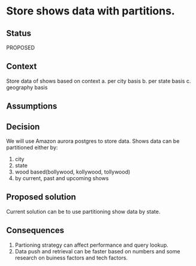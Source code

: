 # Store shows data with partitions.


## Status

PROPOSED

## Context
Store data of shows based on context
a. per city basis
b. per state basis
c. geography basis


## Assumptions

## Decision
We will use Amazon aurora postgres to store data.
Shows data can be partitioned either by:

1. city
2. state
3. wood based(bollywood, kollywood, tollywood)
4. by current, past and upcoming shows

## Proposed solution

Current solution can be to use partitioning show data by state.
   
## Consequences

1. Partioning strategy can affect performance and query lookup.
2. Data push and retrieval can be faster based on numbers and some research on buiness factors and tech factors.


